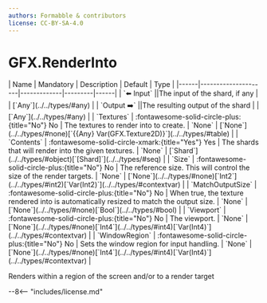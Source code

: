 ```yaml
---
authors: Formabble & contributors
license: CC-BY-SA-4.0
---
```



# GFX.RenderInto

<div class="sh-parameters" markdown="1">
| Name | Mandatory | Description | Default | Type |
|------|---------------------|-------------|---------|------|
| `⬅️ Input` ||The input of the shard, if any | | [`Any`](../../types/#any) |
| `Output ➡️` ||The resulting output of the shard | | [`Any`](../../types/#any) |
| `Textures` | :fontawesome-solid-circle-plus:{title="No"} No  | The textures to render into to create. | `None` | [`None`](../../types/#none)[`{{Any} Var(GFX.Texture2D)}`](../../types/#table) |
| `Contents` | :fontawesome-solid-circle-xmark:{title="Yes"} Yes  | The shards that will render into the given textures. | `None` | [`Shard`](../../types/#object)[`[Shard]`](../../types/#seq) |
| `Size` | :fontawesome-solid-circle-plus:{title="No"} No  | The reference size. This will control the size of the render targets. | `None` | [`None`](../../types/#none)[`Int2`](../../types/#int2)[`Var(Int2)`](../../types/#contextvar) |
| `MatchOutputSize` | :fontawesome-solid-circle-plus:{title="No"} No  | When true, the texture rendered into is automatically resized to match the output size. | `None` | [`None`](../../types/#none)[`Bool`](../../types/#bool) |
| `Viewport` | :fontawesome-solid-circle-plus:{title="No"} No  | The viewport. | `None` | [`None`](../../types/#none)[`Int4`](../../types/#int4)[`Var(Int4)`](../../types/#contextvar) |
| `WindowRegion` | :fontawesome-solid-circle-plus:{title="No"} No  | Sets the window region for input handling. | `None` | [`None`](../../types/#none)[`Int4`](../../types/#int4)[`Var(Int4)`](../../types/#contextvar) |

</div>

Renders within a region of the screen and/or to a render target

--8<-- "includes/license.md"

